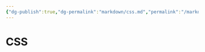 ```yaml
---
{"dg-publish":true,"dg-permalink":"markdown/css.md","permalink":"/markdown/css.md/"}
---
```



# CSS